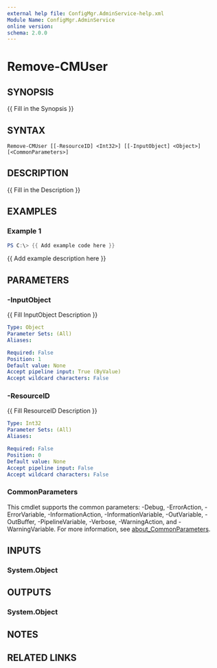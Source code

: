 ```yaml
---
external help file: ConfigMgr.AdminService-help.xml
Module Name: ConfigMgr.AdminService
online version:
schema: 2.0.0
---
```


# Remove-CMUser

## SYNOPSIS
{{ Fill in the Synopsis }}

## SYNTAX

```
Remove-CMUser [[-ResourceID] <Int32>] [[-InputObject] <Object>] [<CommonParameters>]
```

## DESCRIPTION
{{ Fill in the Description }}

## EXAMPLES

### Example 1
```powershell
PS C:\> {{ Add example code here }}
```

{{ Add example description here }}

## PARAMETERS

### -InputObject
{{ Fill InputObject Description }}

```yaml
Type: Object
Parameter Sets: (All)
Aliases:

Required: False
Position: 1
Default value: None
Accept pipeline input: True (ByValue)
Accept wildcard characters: False
```

### -ResourceID
{{ Fill ResourceID Description }}

```yaml
Type: Int32
Parameter Sets: (All)
Aliases:

Required: False
Position: 0
Default value: None
Accept pipeline input: False
Accept wildcard characters: False
```

### CommonParameters
This cmdlet supports the common parameters: -Debug, -ErrorAction, -ErrorVariable, -InformationAction, -InformationVariable, -OutVariable, -OutBuffer, -PipelineVariable, -Verbose, -WarningAction, and -WarningVariable. For more information, see [about_CommonParameters](http://go.microsoft.com/fwlink/?LinkID=113216).

## INPUTS

### System.Object

## OUTPUTS

### System.Object
## NOTES

## RELATED LINKS

